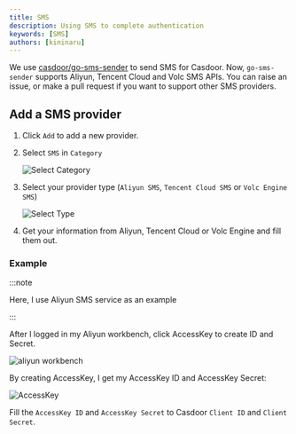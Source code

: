 ```yaml
---
title: SMS
description: Using SMS to complete authentication
keywords: [SMS]
authors: [kininaru]
---
```


We use [casdoor/go-sms-sender](https://github.com/casdoor/go-sms-sender) to send SMS for Casdoor. Now, `go-sms-sender` supports Aliyun, Tencent Cloud and Volc SMS APIs. You can raise an issue, or make a pull request if you want to support other SMS providers.

## Add a SMS provider

1. Click `Add` to add a new provider.
2. Select `SMS` in `Category`

    ![Select Category](/img/providers/selectcategory.png)

3. Select your provider type (`Aliyun SMS`, `Tencent Cloud SMS` or `Volc Engine SMS`)

    ![Select Type](/img/providers/selecttype.png)

4. Get your information from Aliyun, Tencent Cloud or Volc Engine and fill them out.

### Example

:::note

Here, I use Aliyun SMS service as an example

:::

After I logged in my Aliyun workbench, click AccessKey to create ID and Secret.

![aliyun workbench](/img/providers/aliyunsms.png)

By creating AccessKey, I get my AccessKey ID and AccessKey Secret:

![AccessKey](/img/providers/accesskey.png)

Fill the `AccessKey ID` and `AccessKey Secret` to Casdoor `Client ID` and `Client Secret`.
